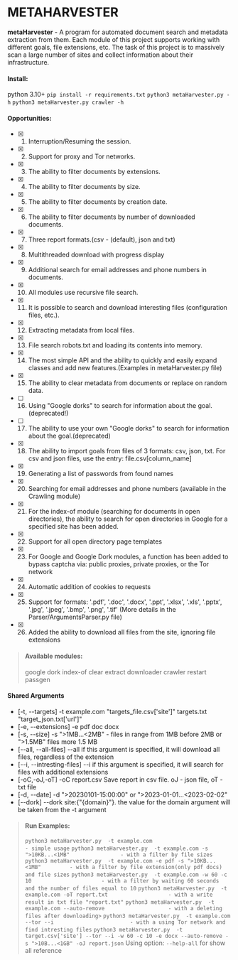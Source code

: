 # METAHARVESTER 
**metaHarvester** - A program for automated document search and metadata extraction from them. 
Each module of this project supports working with different goals, file extensions, etc. 
The task of this project is to massively scan a large number of sites and collect information about their infrastructure. 

#### **Install:**
python 3.10+
`pip install -r requirements.txt`
`python3 metaHarvester.py -h`
`python3 metaHarvester.py crawler -h`

#### **Opportunities**:
- [x] 1. Interruption/Resuming the session.
- [x] 2. Support for proxy and Tor networks.
- [x] 3. The ability to filter documents by extensions.
- [x] 4. The ability to filter documents by size.
- [x] 5. The ability to filter documents by creation date. 
- [x] 6. The ability to filter documents by number of downloaded documents.
- [x] 7. Three report formats.(csv - (default), json and txt)
- [x] 8. Multithreaded download with progress display
- [x] 9. Additional search for email addresses and phone numbers in documents.
- [x] 10. All modules use recursive file search.
- [x] 11. It is possible to search and download interesting files (configuration files, etc.).
- [x] 12. Extracting metadata from local files.
- [x] 13. File search robots.txt and loading its contents into memory.
- [x] 14. The most simple API and the ability to quickly and easily expand classes and add new features.(Examples in metaHarvester.py file)
- [x] 15. The ability to clear metadata from documents or replace on random data.
- [ ] 16. Using "Google dorks" to search for information about the goal.(deprecated!)
- [ ] 17. The ability to use your own "Google dorks" to search for information about the goal.(deprecated)
- [x] 18. The ability to import goals from files of 3 formats: csv, json, txt. For csv and json files, use the entry: file.csv[column_name]
- [x] 19. Generating a list of passwords from found names
- [x] 20. Searching for email addresses and phone numbers (available in the Crawling module)
- [x] 21. For the index-of module (searching for documents in open directories), the ability to search for open directories in Google for a specified site has been added.
- [x] 22. Support for all open directory page templates
- [x] 23. For Google and Google Dork modules, a function has been added to bypass captcha via: public proxies, private proxies, or the Tor network
- [x] 24. Automatic addition of cookies to requests
- [x] 25. Support for formats: '.pdf', '.doc', '.docx', '.ppt', '.xlsx', '.xls', '.pptx', '.jpg', '.jpeg', '.bmp', '.png', '.tif' (More details in the Parser/ArgumentsParser.py file)
- [x] 26. Added the ability to download all files from the site, ignoring file extensions


> #### **Available modules:**
> google
> dork
> index-of
> clear
> extract
> downloader
> crawler
> restart
> passgen


#### **Shared Arguments**
+ [-t,  --targets]               -t     example.com "targets_file.csv['site']" targets.txt "target_json.txt['url']"
+ [-e,  --extensions]            -e     pdf doc docx
+ [-s,  --size]                  -s     ">1MB...<2MB" - files in range from 1MB before 2MB  or ">1.5MB" files more 1.5 MB
+ [--all, --all-files]           --all  if this argument is specified, it will download all files, regardless of the extension
+ [--i, --intresting-files]      --i    if this argument is specified, it will search for files with additional extensions
+ [-oC,-oJ,-oT]                  -oC report.csv   Save report in csv file. oJ - json file, oT - txt file
+ [-d,  --date]                  -d ">20230101-15:00:00" or ">2023-01-01...<2023-02-02"
+ [--dork]                       --dork site:{"{domain}"}.  the value for the domain argument will be taken from the -t argument




> #### **Run Examples:**
> `python3 metaHarvester.py  -t example.com                                  - simple usage`
> `python3 metaHarvester.py  -t example.com -s ">10KB...<1MB"                - with a filter by file sizes`
> `python3 metaHarvester.py  -t example.com -e pdf -s ">10KB...<1MB"         - with a filter by file extension(only pdf docs) and file sizes`
> `python3 metaHarvester.py  -t example.com -w 60 -c 10                      - with a filter by waiting 60 seconds and the number of files equal to 10`
> `python3 metaHarvester.py  -t example.com -oT report.txt                   - with a write result in txt file "report.txt"`
> `python3 metaHarvester.py  -t example.com --auto-remove                    - with a deleting files after downloading>`
> `python3 metaHarvester.py  -t example.com --tor --i                        - with a using Tor network and find intresting files`
> `python3 metaHarvester.py  -t target.csv['site'] --tor --i -w 60 -c 10 -e docx --auto-remove -s ">10B...<1GB" -oJ report.json`
Using option: `--help-all` for show all reference
